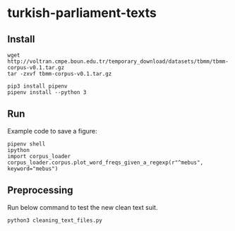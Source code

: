 # turkish-parliament-texts

## Install

    wget http://voltran.cmpe.boun.edu.tr/temporary_download/datasets/tbmm/tbmm-corpus-v0.1.tar.gz
    tar -zxvf tbmm-corpus-v0.1.tar.gz
    
    pip3 install pipenv
    pipenv install --python 3
    
## Run
     
Example code to save a figure:
   
    pipenv shell
    ipython
    import corpus_loader
    corpus_loader.corpus.plot_word_freqs_given_a_regexp(r"^mebus", keyword="mebus")
   
    
## Preprocessing

Run below command to test the new clean text suit.

    python3 cleaning_text_files.py
